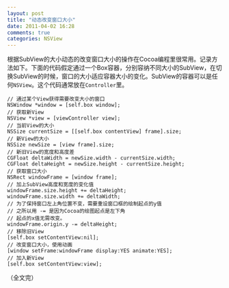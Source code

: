 ```yaml
---
layout: post
title: "动态改变窗口大小"
date: 2011-04-02 16:28
comments: true
categories: NSView
---
```


根据SubView的大小动态的改变窗口大小的操作在Cocoa编程里很常用。记录方法如下。下面的代码假定通过一个Box容器，分别容纳不同大小的SubView，在切换SubView的时候，窗口的大小适应容器大小的变化。SubView的容器可以是任何`NSView`。这个代码通常放在`Controller`里。  
  
``` objc
// 通过某个View获得需要改变大小的窗口
NSWindow *window = [self.box window];
// 获取新View
NSView *view = [viewController view];
// 当前View的大小
NSSize currentSize = [[self.box contentView] frame].size;
// 新View的大小
NSSize newSize = [view frame].size;
// 新旧View的宽度和高度差
CGFloat deltaWidth = newSize.width - currentSize.width;
CGFloat deltaHeight = newSize.height - currentSize.height;
// 获取窗口大小
NSRect windowFrame = [window frame];
// 加上SubView高度和宽度的变化值
windowFrame.size.height += deltaHeight;
windowFrame.size.width += deltaWidth;
// 为了保持窗口左上角位置不变，需要重设窗口框的绘制起点的y值
// 之所以用 -= 是因为Cocoa的绘图起点是左下角
// 起点的x值无需改变。
windowFrame.origin.y -= deltaHeight;
// 移除旧View
[self.box setContentView:nil];
// 改变窗口大小，使用动画
[window setFrame:windowFrame display:YES animate:YES];
// 加入新View
[self.box setContentView:view];
```

（全文完）